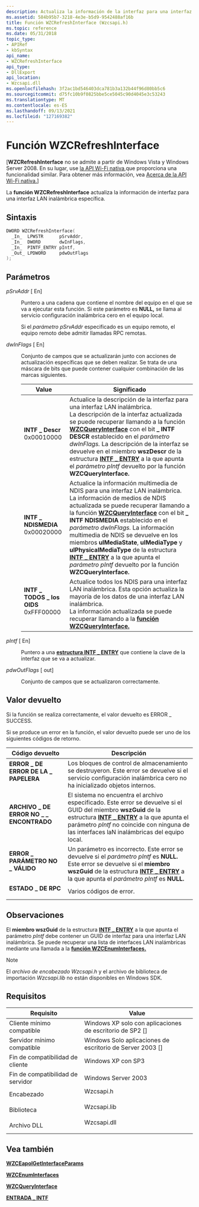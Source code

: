 ```yaml
---
description: Actualiza la información de la interfaz para una interfaz LAN inalámbrica específica.
ms.assetid: 584b95b7-3218-4e3e-b5d9-9542488af16b
title: Función WZCRefreshInterface (Wzcsapi.h)
ms.topic: reference
ms.date: 05/31/2018
topic_type:
- APIRef
- kbSyntax
api_name:
- WZCRefreshInterface
api_type:
- DllExport
api_location:
- Wzcsapi.dll
ms.openlocfilehash: 3f2ac1bd546403dca781b3a132b44f96d80bb5c6
ms.sourcegitcommit: d75fc10b9f0825bbe5ce5045c90d4045e3c53243
ms.translationtype: MT
ms.contentlocale: es-ES
ms.lasthandoff: 09/13/2021
ms.locfileid: "127169382"
---
```

# <a name="wzcrefreshinterface-function"></a>Función WZCRefreshInterface

\[**WZCRefreshInterface** no se admite a partir de Windows Vista y Windows Server 2008. En su lugar, use [la API Wi-Fi nativa,](native-wifi-reference.md)que proporciona una funcionalidad similar. Para obtener más información, vea [Acerca de la API Wi-Fi nativa.](about-the-native-wifi-api.md)\]

La **función WZCRefreshInterface** actualiza la información de interfaz para una interfaz LAN inalámbrica específica.

## <a name="syntax"></a>Sintaxis


```C++
DWORD WZCRefreshInterface(
  _In_  LPWSTR      pSrvAddr,
  _In_  DWORD       dwInFlags,
  _In_  PINTF_ENTRY pIntf,
  _Out_ LPDWORD     pdwOutFlags
);
```



## <a name="parameters"></a>Parámetros

<dl> <dt>

*pSrvAddr* \[ En\]
</dt> <dd>

Puntero a una cadena que contiene el nombre del equipo en el que se va a ejecutar esta función. Si este parámetro es **NULL,** se llama al servicio configuración inalámbrica cero en el equipo local.

Si el *parámetro pSrvAddr* especificado es un equipo remoto, el equipo remoto debe admitir llamadas RPC remotas.

</dd> <dt>

*dwInFlags* \[ En\]
</dt> <dd>

Conjunto de campos que se actualizarán junto con acciones de actualización específicas que se deben realizar. Se trata de una máscara de bits que puede contener cualquier combinación de las marcas siguientes.



| Value                                                                                                                                                                                                                            | Significado                                                                                                                                                                                                                                                                                                                                                                                                                                                                                                                                                    |
|----------------------------------------------------------------------------------------------------------------------------------------------------------------------------------------------------------------------------------|------------------------------------------------------------------------------------------------------------------------------------------------------------------------------------------------------------------------------------------------------------------------------------------------------------------------------------------------------------------------------------------------------------------------------------------------------------------------------------------------------------------------------------------------------------|
| <span id="INTF_DESCR"></span><span id="intf_descr"></span><dl> <dt>**INTF \_ Descr**</dt> <dt>0x00010000</dt> </dl>             | Actualice la descripción de la interfaz para una interfaz LAN inalámbrica.<br/> La descripción de la interfaz actualizada se puede recuperar llamando a la función [**WZCQueryInterface**](wzcqueryinterface.md) con el bit **\_ INTF DESCR** establecido en el *parámetro dwInFlags.* La descripción de la interfaz se devuelve en el miembro **wszDescr** de la estructura [**INTF \_ ENTRY**](intf-entry.md) a la que apunta el *parámetro pIntf* devuelto por la función **WZCQueryInterface.**<br/>                                                           |
| <span id="INTF_NDISMEDIA"></span><span id="intf_ndismedia"></span><dl> <dt>**INTF \_ NDISMEDIA**</dt> <dt>0x00020000</dt> </dl> | Actualice la información multimedia de NDIS para una interfaz LAN inalámbrica.<br/> La información de medios de NDIS actualizada se puede recuperar llamando a la función [**WZCQueryInterface**](wzcqueryinterface.md) con el bit **\_ INTF NDISMEDIA** establecido en el *parámetro dwInFlags.* La información multimedia de NDIS se devuelve en los miembros **ulMediaState**, **ulMediaType** y **ulPhysicalMediaType** de la estructura [**INTF \_ ENTRY**](intf-entry.md) a la que apunta el *parámetro pIntf* devuelto por la función **WZCQueryInterface.**<br/> |
| <span id="INTF_ALL_OIDS"></span><span id="intf_all_oids"></span><dl> <dt>**INTF \_ TODOS \_ los OIDS**</dt> <dt>0xFFF00000</dt> </dl>   | Actualice todos los NDIS para una interfaz LAN inalámbrica. Esta opción actualiza la mayoría de los datos de una interfaz LAN inalámbrica.<br/> La información actualizada se puede recuperar llamando a la [**función WZCQueryInterface.**](wzcqueryinterface.md)<br/>                                                                                                                                                                                                                                                                                   |



 

</dd> <dt>

*pIntf* \[ En\]
</dt> <dd>

Puntero a una [**estructura INTF \_ ENTRY**](intf-entry.md) que contiene la clave de la interfaz que se va a actualizar.

</dd> <dt>

*pdwOutFlags* \[ out\]
</dt> <dd>

Conjunto de campos que se actualizaron correctamente.

</dd> </dl>

## <a name="return-value"></a>Valor devuelto

Si la función se realiza correctamente, el valor devuelto es ERROR \_ SUCCESS.

Si se produce un error en la función, el valor devuelto puede ser uno de los siguientes códigos de retorno.



| Código devuelto                                                                                              | Descripción                                                                                                                                                                                                                                                                        |
|----------------------------------------------------------------------------------------------------------|------------------------------------------------------------------------------------------------------------------------------------------------------------------------------------------------------------------------------------------------------------------------------------|
| <dl> <dt>**ERROR \_ DE ERROR DE LA \_ PAPELERA**</dt> </dl>     | Los bloques de control de almacenamiento se destruyeron. Este error se devuelve si el servicio configuración inalámbrica cero no ha inicializado objetos internos.<br/>                                                                                                                      |
| <dl> <dt>**ARCHIVO \_ DE ERROR NO \_ \_ ENCONTRADO**</dt> </dl>   | El sistema no encuentra el archivo especificado. Este error se devuelve si el GUID del miembro **wszGuid** de la estructura [**INTF \_ ENTRY**](intf-entry.md) a la que apunta el parámetro *pIntf* no coincide con ninguna de las interfaces laN inalámbricas del equipo local. <br/> |
| <dl> <dt>**ERROR \_ PARÁMETRO NO \_ VÁLIDO**</dt> </dl> | Un parámetro es incorrecto. Este error se devuelve si el *parámetro pIntf* es **NULL.** Este error se devuelve si el **miembro wszGuid** de la estructura [**INTF \_ ENTRY**](intf-entry.md) a la que apunta el *parámetro pIntf* es **NULL.** <br/>                            |
| <dl> <dt>**ESTADO \_ DE RPC**</dt> </dl>               | Varios códigos de error.<br/>                                                                                                                                                                                                                                                    |



 

## <a name="remarks"></a>Observaciones

El **miembro wszGuid** de la estructura [**INTF \_ ENTRY**](intf-entry.md) a la que apunta el parámetro *pIntf* debe contener un GUID de interfaz para una interfaz LAN inalámbrica. Se puede recuperar una lista de interfaces LAN inalámbricas mediante una llamada a la [**función WZCEnumInterfaces.**](wzcenuminterfaces.md)

> [!Note]  
> El *archivo de encabezado Wzcsapi.h* y el archivo de biblioteca de importación *Wzcsapi.lib* no están disponibles en Windows SDK.

 

## <a name="requirements"></a>Requisitos



| Requisito | Value |
|-------------------------------------|----------------------------------------------------------------------------------------|
| Cliente mínimo compatible<br/> | Windows XP solo con aplicaciones de escritorio de SP2 \[\]<br/>                                   |
| Servidor mínimo compatible<br/> | Windows Solo aplicaciones de escritorio de Server 2003 \[\]<br/>                                   |
| Fin de compatibilidad de cliente<br/>    | Windows XP con SP3<br/>                                                         |
| Fin de compatibilidad de servidor<br/>    | Windows Server 2003<br/>                                                         |
| Encabezado<br/>                   | <dl> <dt>Wzcsapi.h</dt> </dl>   |
| Biblioteca<br/>                  | <dl> <dt>Wzcsapi.lib</dt> </dl> |
| Archivo DLL<br/>                      | <dl> <dt>Wzcsapi.dll</dt> </dl> |



## <a name="see-also"></a>Vea también

<dl> <dt>

[**WZCEapolGetInterfaceParams**](wzceapolgetinterfaceparams.md)
</dt> <dt>

[**WZCEnumInterfaces**](wzcenuminterfaces.md)
</dt> <dt>

[**WZCQueryInterface**](wzcqueryinterface.md)
</dt> <dt>

[**ENTRADA \_ INTF**](intf-entry.md)
</dt> </dl>

 

 




